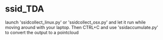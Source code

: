 # ssid_TDA
launch 'ssidcollect_linux.py' or 'ssidcollect_osx.py' and let it run while moving around with your laptop. Then CTRL+C and use 'ssidaccumulate.py' to convert the output to a pointcloud  
